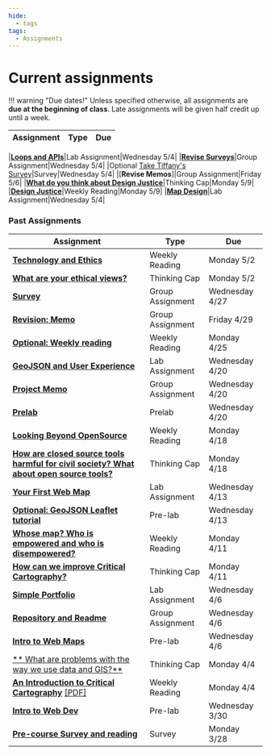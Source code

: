 ```yaml
---
hide:
  - tags
tags:
  - Assignments
---
```

# Current assignments

!!! warning "Due dates!"
    Unless specified otherwise, all assignments are **due at the beginning of class**. Late assignments will be given half credit up until a week.

|Assignment|Type|Due|
|-----------|----|---|

|[**Loops and APIs**](./week5/lab_assignment.md)|Lab Assignment|Wednesday 5/4|
|[**Revise Surveys**](https://forms.gle/8TU2Hj8o6J7UYjZ7A)|Group Assignment|Wednesday 5/4|
|Optional [Take Tiffany's Survey](https://docs.google.com/forms/d/e/1FAIpQLSewtp-AVsaftbC2Ie5ZR5K03XSJXib-2SgpmQwYPDB4eaIGyw/viewform)|Survey|Wednesday 5/4|
|[**Revise Memos**]|Group Assignment|Friday 5/6|
|[**What do you think about Design Justice**](./week6/thinking_cap.md)|Thinking Cap|Monday 5/9|
|[**Design Justice**](./week6/reading.md)|Weekly Reading|Monday 5/9|
|[**Map Design**](./week6/lab_assignment.md)|Lab Assignment|Wednesday 5/4|

### Past Assignments

|Assignment|Type|Due|
|-----------|----|---|
|[**Technology and Ethics**](./week5/reading.md)|Weekly Reading|Monday 5/2|
|[**What are your ethical views?**](./week5/thinking_cap.md)|Thinking Cap|Monday 5/2|
|[**Survey**](./week4/group_assignment.md)|Group Assignment|Wednesday 4/27|
|[**Revision: Memo**](https://github.com/albertkun/22S-ASIAAM-191A/discussions/25)|Group Assignment|Friday 4/29|
|[**Optional: Weekly reading**](./week4/reading.md)|Weekly Reading|Monday 4/25|
|[**GeoJSON and User Experience**](./week3/lab_assignment.md)|Lab Assignment|Wednesday 4/20|
|[**Project Memo**](./week2/group_assignment.md)|Group Assignment|Wednesday 4/20|
|[**Prelab**](./week4/prelab.md)|Prelab|Wednesday 4/20|
|[**Looking Beyond OpenSource**](./week3/reading.md)|Weekly Reading|Monday 4/18|
|[**How are closed source tools harmful for civil society? What about open source tools?**](./week3/thinking_cap.md)|Thinking Cap|Monday 4/18|
|[**Your First Web Map**](./week2/lab_assignment.md)|Lab Assignment|Wednesday 4/13|
|[**Optional: GeoJSON Leaflet tutorial**](./week3/prelab.md)|Pre-lab|Wednesday 4/13|
|[**Whose map? Who is empowered and who is disempowered?**](./week2/reading.md)|Weekly Reading|Monday 4/11|
|[**How can we improve Critical Cartography?**](./week2/thinking_cap.md)|Thinking Cap|Monday 4/11|
|[**Simple Portfolio**](./week1/lab_assignment.md)|Lab Assignment|Wednesday 4/6|
|[**Repository and Readme**](./week1/group_assignment.md)|Group Assignment|Wednesday 4/6|
|[**Intro to Web Maps**](./week2/prelab.md)|Pre-lab|Wednesday 4/6|
|[** What are problems with the way we use data and GIS?**](./week1/thinking_cap.md)|Thinking Cap|Monday 4/4|
[**An Introduction to Critical Cartography**](./week1/reading.md) [[PDF]](../materials/readings/An_Introduction_to_Critical_Cartography.pdf)|Weekly Reading|Monday 4/4|
|[**Intro to Web Dev**](./week1/prelab.md)|Pre-lab|Wednesday 3/30|
|[**Pre-course Survey and reading**](week0.md)|Survey|Monday 3/28|
